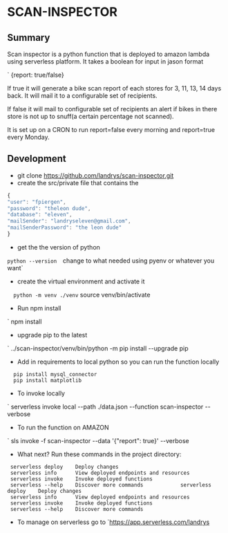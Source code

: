# SCAN-INSPECTOR
## Summary
Scan inspector is a python function that is deployed to amazon lambda using serverless platform. It takes a boolean for input in jason format

` {report: true/false}

If true it will generate a bike scan report of each stores for 3, 11, 13, 14 days back. It will mail it to a configurable set of recipients.

If false it will mail to configurable set of recipients an alert if bikes in there store is not up to snuff(a certain percentage not scanned).

It is set up on a CRON to run report=false every morning and report=true every Monday.

## Development

- git clone https://github.com/landrys/scan-inspector.git
- create the src/private file that contains the

```javascript
{
"user": "fpiergen",
"password": "theleon dude",
"database": "eleven", 
"mailSender": "landryseleven@gmail.com",
"mailSenderPassword": "the leon dude" 
}
```
       	
- get the the version of python 

`python --version 
`change to what needed using pyenv or whatever you want`

- create the virtual environment and activate it

`	python -m venv ./venv
`	source venv/bin/activate
- Run npm install

`	npm install
- upgrade pip to the latest

`       ../scan-inspector/venv/bin/python -m pip install --upgrade pip
- Add in requirements to local python so you can run the function locally

```
  pip install mysql_connector
  pip install matplotlib
```
- To invoke locally

` serverless invoke local --path ./data.json --function scan-inspector --verbose

- To run the function on AMAZON

`   sls invoke -f scan-inspector --data '{"report": true}' --verbose

- What next?  Run these commands in the project directory:

```
 serverless deploy    Deploy changes
 serverless info      View deployed endpoints and resources
 serverless invoke    Invoke deployed functions
 serverless --help    Discover more commands            serverless deploy    Deploy changes
 serverless info      View deployed endpoints and resources
 serverless invoke    Invoke deployed functions
 serverless --help    Discover more commands
```

- To manage on serverless go to 
`https://app.serverless.com/landrys 
